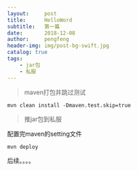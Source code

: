 ```yaml
---
layout:     post
title:      HelloWord
subtitle:   第一篇
date:       2018-12-08
author:     pengfeng
header-img: img/post-bg-swift.jpg
catalog: true
tags:
    - jar包
    - 私服
---
```



>maven打包并跳过测试

`mvn clean install -Dmaven.test.skip=true`

>推jar包到私服

配置完maven的setting文件

`mvn deploy`

后续。。。。